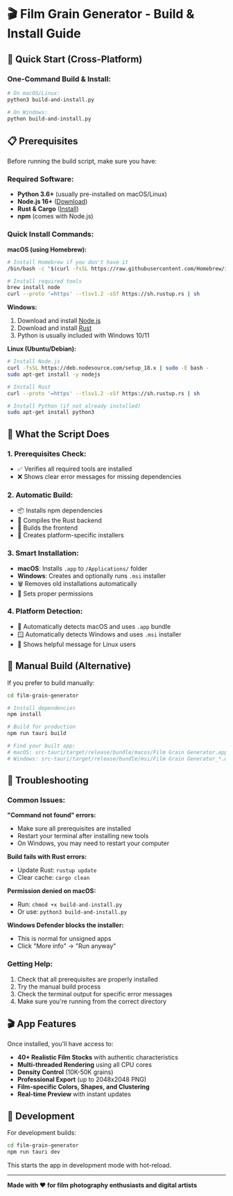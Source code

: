 # 🎬 Film Grain Generator - Build & Install Guide

## 🚀 Quick Start (Cross-Platform)

### **One-Command Build & Install:**

```bash
# On macOS/Linux:
python3 build-and-install.py

# On Windows:
python build-and-install.py
```

## 📋 Prerequisites

Before running the build script, make sure you have:

### **Required Software:**
- **Python 3.6+** (usually pre-installed on macOS/Linux)
- **Node.js 16+** ([Download](https://nodejs.org/))
- **Rust & Cargo** ([Install](https://rustup.rs/))
- **npm** (comes with Node.js)

### **Quick Install Commands:**

**macOS (using Homebrew):**
```bash
# Install Homebrew if you don't have it
/bin/bash -c "$(curl -fsSL https://raw.githubusercontent.com/Homebrew/install/HEAD/install.sh)"

# Install required tools
brew install node
curl --proto '=https' --tlsv1.2 -sSf https://sh.rustup.rs | sh
```

**Windows:**
1. Download and install [Node.js](https://nodejs.org/)
2. Download and install [Rust](https://rustup.rs/)
3. Python is usually included with Windows 10/11

**Linux (Ubuntu/Debian):**
```bash
# Install Node.js
curl -fsSL https://deb.nodesource.com/setup_18.x | sudo -E bash -
sudo apt-get install -y nodejs

# Install Rust
curl --proto '=https' --tlsv1.2 -sSf https://sh.rustup.rs | sh

# Install Python (if not already installed)
sudo apt-get install python3
```

## 🔧 What the Script Does

### **1. Prerequisites Check:**
- ✅ Verifies all required tools are installed
- ❌ Shows clear error messages for missing dependencies

### **2. Automatic Build:**
- 📦 Installs npm dependencies
- 🔨 Compiles the Rust backend
- 🎨 Builds the frontend
- 📱 Creates platform-specific installers

### **3. Smart Installation:**
- **macOS**: Installs `.app` to `/Applications/` folder
- **Windows**: Creates and optionally runs `.msi` installer
- 🗑️ Removes old installations automatically
- 🔐 Sets proper permissions

### **4. Platform Detection:**
- 🍎 Automatically detects macOS and uses `.app` bundle
- 🪟 Automatically detects Windows and uses `.msi` installer
- 🐧 Shows helpful message for Linux users

## 🎯 Manual Build (Alternative)

If you prefer to build manually:

```bash
cd film-grain-generator

# Install dependencies
npm install

# Build for production
npm run tauri build

# Find your built app:
# macOS: src-tauri/target/release/bundle/macos/Film Grain Generator.app
# Windows: src-tauri/target/release/bundle/msi/Film Grain Generator_*.msi
```

## 🐛 Troubleshooting

### **Common Issues:**

**"Command not found" errors:**
- Make sure all prerequisites are installed
- Restart your terminal after installing new tools
- On Windows, you may need to restart your computer

**Build fails with Rust errors:**
- Update Rust: `rustup update`
- Clear cache: `cargo clean`

**Permission denied on macOS:**
- Run: `chmod +x build-and-install.py`
- Or use: `python3 build-and-install.py`

**Windows Defender blocks the installer:**
- This is normal for unsigned apps
- Click "More info" → "Run anyway"

### **Getting Help:**

1. Check that all prerequisites are properly installed
2. Try the manual build process
3. Check the terminal output for specific error messages
4. Make sure you're running from the correct directory

## 🎬 App Features

Once installed, you'll have access to:

- **40+ Realistic Film Stocks** with authentic characteristics
- **Multi-threaded Rendering** using all CPU cores
- **Density Control** (10K-50K grains)
- **Professional Export** (up to 2048x2048 PNG)
- **Film-specific Colors, Shapes, and Clustering**
- **Real-time Preview** with instant updates

## 📝 Development

For development builds:

```bash
cd film-grain-generator
npm run tauri dev
```

This starts the app in development mode with hot-reload.

---

**Made with ❤️ for film photography enthusiasts and digital artists**